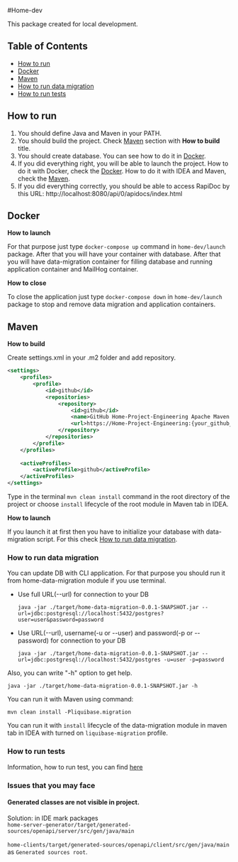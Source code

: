 #Home-dev

This package created for local development.

## Table of Contents

  - [How to run](#How-to-run)
  - [Docker](#Docker)
  - [Maven](#Maven)
  - [How to run data migration](#How-to-run-data-migration)
  - [How to run tests](#How-to-run-tests)


## How to run
1. You should define Java and Maven in your PATH.
2. You should build the project. Check [Maven](#Maven) section with **How to build** title.
3. You should create database. You can see how to do it in [Docker](#Docker).
4. If you did everything right, you will be able to launch the project. How to do it with Docker, check the [Docker](#Docker).
How to do it with IDEA and Maven, check the [Maven](#Maven).
5. If you did everything correctly, you should be able to access RapiDoc by this URL: http://localhost:8080/api/0/apidocs/index.html


## Docker

**How to launch**

For that purpose just type `docker-compose up` command in `home-dev/launch` package.
After that you will have your container with database.
After that you will have data-migration container for filling database and running application container and MailHog container.


**How to close**

To close the application just type `docker-compose down` in `home-dev/launch` package to stop and remove data migration and application containers.

## Maven

**How to build**

Create settings.xml in your .m2 folder and add repository.
```xml
<settings>
    <profiles>
        <profile>
            <id>github</id>
            <repositories>
                <repository>
                    <id>github</id>
                    <name>GitHub Home-Project-Engineering Apache Maven Packages</name>
                    <url>https://Home-Project-Engineering:{your_github_read_packages_key}@maven.pkg.github.com/Home-Project-Engineering/quartz-actuator</url>
                </repository>
            </repositories>
        </profile>
    </profiles>
    
    <activeProfiles>
        <activeProfile>github</activeProfile>
    </activeProfiles>
</settings>
```
Type in the terminal `mvn clean install` command in the root directory of the project or choose `install` lifecycle of the root module in Maven tab in IDEA.

**How to launch**

If you launch it at first then you have to initialize your database with data-migration script. For this check [How to run data migration](#How-to-run-data-migration).

### How to run data migration
You can update DB with CLI application. For that purpose you should run it from home-data-migration module if you use terminal.
- Use full URL(--url) for connection to your DB

   `java -jar ./target/home-data-migration-0.0.1-SNAPSHOT.jar --url=jdbc:postgresql://localhost:5432/postgres?user=user&password=password`

- Use URL(--url), username(-u or --user) and password(-p or --password) for connection to your DB

    `java -jar ./target/home-data-migration-0.0.1-SNAPSHOT.jar --url=jdbc:postgresql://localhost:5432/postgres -u=user -p=password`

Also, you can write "-h" option to get help. 
  
  `java -jar ./target/home-data-migration-0.0.1-SNAPSHOT.jar -h`

You can run it with Maven using command:
  
  `mvn clean install -Pliquibase.migration`

You can run it with `install` lifecycle of the data-migration module in maven tab in IDEA with turned on `liquibase-migration` profile.

### How to run tests
Information, how to run test, you can find [here](https://github.com/ita-social-projects/Home/blob/dev/home-docs/home-api-tests.md)


### Issues that you may face
#### Generated classes are not visible in project.  
Solution: in IDE mark packages <br> `home-server-generator/target/generated-sources/openapi/server/src/gen/java/main` <br>
<br> `home-clients/target/generated-sources/openapi/client/src/gen/java/main` <br>
 as `Generated sources root`.
